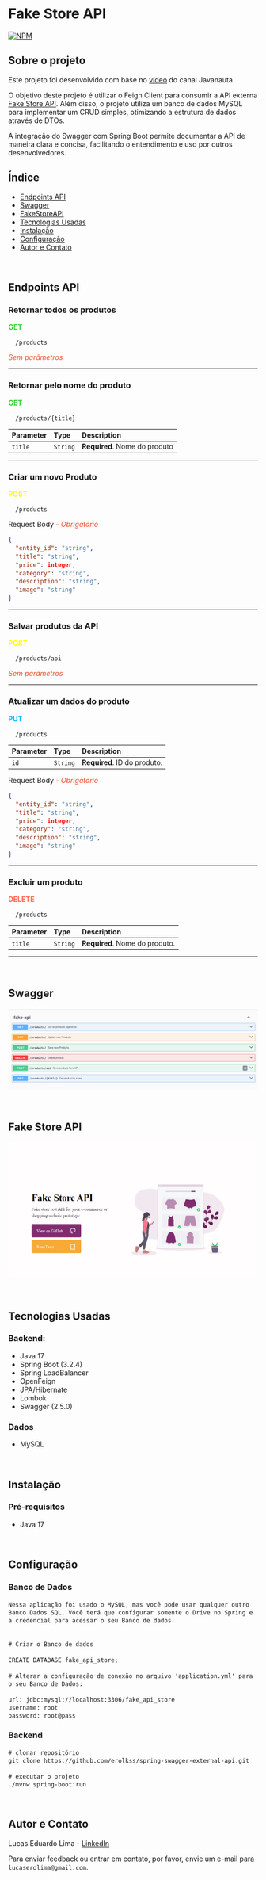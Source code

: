 # Fake Store API

[![NPM](https://img.shields.io/npm/l/react)](https://github.com/devsuperior/sds1-wmazoni/blob/master/LICENSE)

## Sobre o projeto

Este projeto foi desenvolvido com base no [vídeo](https://www.youtube.com/watch?v=XgN9E7oNJ-o&pp=ygUKamF2YSBuYXV0YQ%3D%3D) do canal Javanauta.

O objetivo deste projeto é utilizar o Feign Client para consumir a API externa [Fake Store API](https://fakestoreapi.com/). Além disso, o projeto utiliza um banco de dados MySQL para implementar um CRUD simples, otimizando a estrutura de dados através de DTOs.

A integração do Swagger com Spring Boot permite documentar a API de maneira clara e concisa, facilitando o entendimento e uso por outros desenvolvedores.

## Índice

- [Endpoints API](#endpoints-api)
- [Swagger](#swagger)
- [FakeStoreAPI](#fake-store-api-1)
- [Tecnologias Usadas](#tecnologias-usadas)
- [Instalação](#instalação)
- [Configuração](#configuração)
- [Autor e Contato](#autor-e-contato)

&nbsp;

## Endpoints API

### Retornar todos os produtos

<span style="color: #32CD32; font-weight: bold;">GET</span>

```http
  /products
```

<i style="color: #EE4B2B;">Sem parâmetros</i>

---

### Retornar pelo nome do produto

<span style="color: #32CD32; font-weight: bold;">GET</span>

```HTTP
  /products/{title}
```

| Parameter | Type     | Description                   |
| :-------- | :------- | :---------------------------- |
| `title`   | `String` | **Required**. Nome do produto |

---

### Criar um novo Produto

<span style="color: yellow	; font-weight: bold;">POST</span>

```htpp
  /products
```

Request Body<i style="color: #EE4B2B;"> - Obrigatório</i>

```json
{
  "entity_id": "string",
  "title": "string",
  "price": integer,
  "category": "string",
  "description": "string",
  "image": "string"
}
```

---

### Salvar produtos da API

<span style="color: yellow	; font-weight: bold;">POST</span>

```http
  /products/api
```

<i style="color: #EE4B2B;">Sem parâmetros</i>

---

### Atualizar um dados do produto

<span style="color: #00BFFF	; font-weight: bold;">PUT</span>

```http
  /products
```

| Parameter | Type     | Description                  |
| :-------- | :------- | :--------------------------- |
| `id`      | `String` | **Required**. ID do produto. |

Request Body<i style="color: #EE4B2B;"> - Obrigatório</i>

```json
{
  "entity_id": "string",
  "title": "string",
  "price": integer,
  "category": "string",
  "description": "string",
  "image": "string"
}
```

---

### Excluir um produto

<span style="color: #FF6347	; font-weight: bold;">DELETE</span>

```http
  /products
```

| Parameter | Type     | Description                    |
| :-------- | :------- | :----------------------------- |
| `title`   | `String` | **Required**. Nome do produto. |

---

&nbsp;

## Swagger

![](./src/main/resources/images/Swagger.png)

&nbsp;

## Fake Store API

![](./src/main/resources/images/FakeStoreAPI.png)

&nbsp;


## Tecnologias Usadas

### Backend:

- Java 17
- Spring Boot (3.2.4)
- Spring LoadBalancer
- OpenFeign
- JPA/Hibernate
- Lombok
- Swagger (2.5.0)

### Dados

- MySQL

&nbsp;

## Instalação

### Pré-requisitos

- Java 17


&nbsp;

## Configuração

### Banco de Dados

```
Nessa aplicação foi usado o MySQL, mas você pode usar qualquer outro Banco Dados SQL. Você terá que configurar somente o Drive no Spring e a credencial para acessar o seu Banco de dados.


# Criar o Banco de dados

CREATE DATABASE fake_api_store;

# Alterar a configuração de conexão no arquivo 'application.yml' para o seu Banco de Dados:

url: jdbc:mysql://localhost:3306/fake_api_store
username: root
password: root@pass
```

### Backend

```
# clonar repositório
git clone https://github.com/erolkss/spring-swagger-external-api.git

# executar o projeto
./mvnw spring-boot:run
```



&nbsp;

## Autor e Contato

Lucas Eduardo Lima - [LinkedIn](https://www.linkedin.com/in/lucaserolima)

Para enviar feedback ou entrar em contato, por favor, envie um e-mail para `lucaserolima@gmail.com`.
